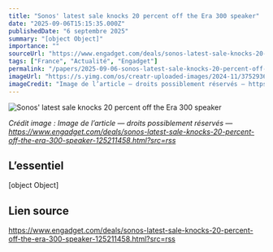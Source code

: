 ```yaml
---
title: "Sonos' latest sale knocks 20 percent off the Era 300 speaker"
date: "2025-09-06T15:15:35.000Z"
publishedDate: "6 septembre 2025"
summary: "[object Object]"
importance: ""
sourceUrl: "https://www.engadget.com/deals/sonos-latest-sale-knocks-20-percent-off-the-era-300-speaker-125211458.html?src=rss"
tags: ["France", "Actualité", "Engadget"]
permalink: "/papers/2025-09-06-sonos-latest-sale-knocks-20-percent-off-the-era-300-speaker"
imageUrl: "https://s.yimg.com/os/creatr-uploaded-images/2024-11/37529360-9b8c-11ef-bdfb-1972e4ae934c"
imageCredit: "Image de l’article — droits possiblement réservés — https://www.engadget.com/deals/sonos-latest-sale-knocks-20-percent-off-the-era-300-speaker-125211458.html?src=rss"
---
```


![Sonos' latest sale knocks 20 percent off the Era 300 speaker](https://s.yimg.com/os/creatr-uploaded-images/2024-11/37529360-9b8c-11ef-bdfb-1972e4ae934c)

*Crédit image : Image de l’article — droits possiblement réservés — https://www.engadget.com/deals/sonos-latest-sale-knocks-20-percent-off-the-era-300-speaker-125211458.html?src=rss*

## L’essentiel

[object Object]

## Lien source

https://www.engadget.com/deals/sonos-latest-sale-knocks-20-percent-off-the-era-300-speaker-125211458.html?src=rss
